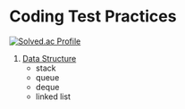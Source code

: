 # Coding Test Practices

[![Solved.ac Profile](http://mazassumnida.wtf/api/v2/generate_badge?boj=cjina1102)](https://solved.ac/cjina1102/)

1. [Data Structure](DataStructure/README.md)
    - stack
    - queue
    - deque
    - linked list
